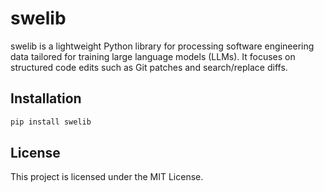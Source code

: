 # swelib

swelib is a lightweight Python library for processing software engineering data tailored for training large language models (LLMs). It focuses on structured code edits such as Git patches and search/replace diffs.

## Installation

```bash
pip install swelib
```

## License

This project is licensed under the MIT License.

